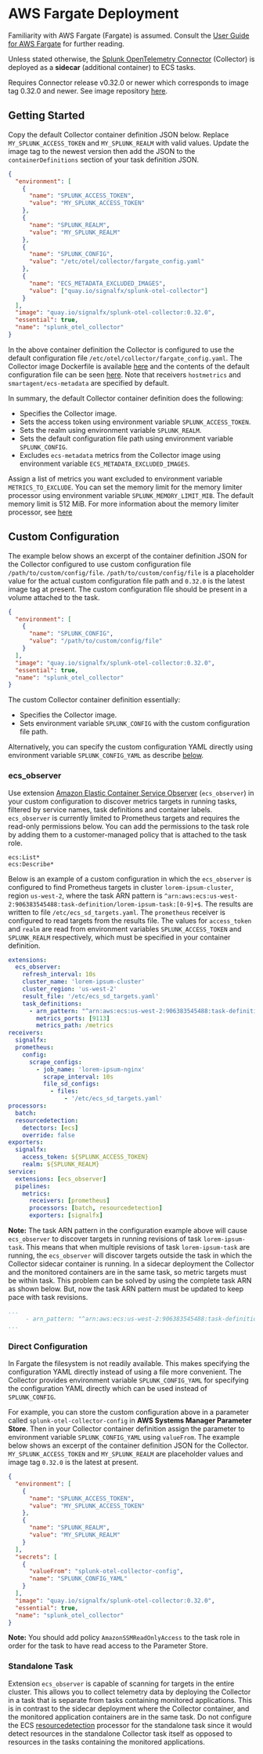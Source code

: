 # AWS Fargate Deployment
Familiarity with AWS Fargate (Fargate) is assumed. Consult the 
[User Guide for AWS Fargate](https://docs.aws.amazon.com/AmazonECS/latest/userguide/what-is-fargate.html)
for further reading.

Unless stated otherwise, the
[Splunk OpenTelemetry Connector](https://github.com/signalfx/splunk-otel-collector)
(Collector) is deployed as a **sidecar** (additional container) to ECS tasks.

Requires Connector release v0.32.0 or newer which corresponds to image tag 0.32.0 and newer.
See image repository [here](https://quay.io/repository/signalfx/splunk-otel-collector?tab=tags).

## Getting Started
Copy the default Collector container definition JSON below. Replace `MY_SPLUNK_ACCESS_TOKEN`
and `MY_SPLUNK_REALM` with valid values. Update the image tag to the newest
version then add the JSON to the `containerDefinitions` section of your task definition
JSON.
```json
{
  "environment": [
    {
      "name": "SPLUNK_ACCESS_TOKEN",
      "value": "MY_SPLUNK_ACCESS_TOKEN"
    },
    {
      "name": "SPLUNK_REALM",
      "value": "MY_SPLUNK_REALM"
    },
    {
      "name": "SPLUNK_CONFIG",
      "value": "/etc/otel/collector/fargate_config.yaml"
    },
    {
      "name": "ECS_METADATA_EXCLUDED_IMAGES",
      "value": ["quay.io/signalfx/splunk-otel-collector"]
    }
  ],
  "image": "quay.io/signalfx/splunk-otel-collector:0.32.0",
  "essential": true,
  "name": "splunk_otel_collector"
}
```
In the above container definition the Collector is configured to use the default
configuration file `/etc/otel/collector/fargate_config.yaml`. The Collector image Dockerfile
is available [here](../../cmd/otelcol/Dockerfile) and the contents of the default
configuration file can be seen [here](../../cmd/otelcol/config/collector/fargate_config.yaml).
Note that receivers `hostmetrics` and `smartagent/ecs-metadata` are specified by default.

In summary, the default Collector container definition does the following:
- Specifies the Collector image.
- Sets the access token using environment variable `SPLUNK_ACCESS_TOKEN`.
- Sets the realm using environment variable `SPLUNK_REALM`.
- Sets the default configuration file path using environment variable `SPLUNK_CONFIG`.
- Excludes `ecs-metadata` metrics from the Collector image using environment variable `ECS_METADATA_EXCLUDED_IMAGES`.

Assign a list of metrics you want excluded to environment variable `METRICS_TO_EXCLUDE`.
You can set the memory limit for the memory limiter processor using environment variable
`SPLUNK_MEMORY_LIMIT_MIB`. The default memory limit is 512 MiB. For more information about
the memory limiter processor, see
[here](https://github.com/open-telemetry/opentelemetry-collector/blob/main/processor/memorylimiter/README.md)

## Custom Configuration
The example below shows an excerpt of the container definition JSON for the Collector 
configured to use custom configuration file `/path/to/custom/config/file`. 
`/path/to/custom/config/file` is a placeholder value for the actual custom configuration
file path and `0.32.0` is the latest image tag at present. The custom configuration file
should be present in a volume attached to the task.
```json
{
  "environment": [
    {
      "name": "SPLUNK_CONFIG",
      "value": "/path/to/custom/config/file"
    }
  ],
  "image": "quay.io/signalfx/splunk-otel-collector:0.32.0",
  "essential": true,
  "name": "splunk_otel_collector"
}
```
The custom Collector container definition essentially:
- Specifies the Collector image.
- Sets environment variable `SPLUNK_CONFIG` with the custom configuration file path.

Alternatively, you can specify the custom configuration YAML directly using environment
variable `SPLUNK_CONFIG_YAML` as describe [below](#direct-configuration).

### ecs_observer
Use extension
[Amazon Elastic Container Service Observer](https://github.com/open-telemetry/opentelemetry-collector-contrib/tree/main/extension/observer/ecsobserver#amazon-elastic-container-service-observer)
(`ecs_observer`) in your custom configuration to discover metrics targets
in running tasks, filtered by service names, task definitions and container labels.
`ecs_observer` is currently limited to Prometheus targets and requires the read-only
permissions below. You can add the permissions to the task role by adding them to a 
customer-managed policy that is attached to the task role.
```text
ecs:List*
ecs:Describe*
```

Below is an example of a custom configuration in which the `ecs_observer` is configured to find
Prometheus targets in cluster `lorem-ipsum-cluster`, region `us-west-2`, where the task ARN
pattern is `^arn:aws:ecs:us-west-2:906383545488:task-definition/lorem-ipsum-task:[0-9]+$`.
The results are written to file `/etc/ecs_sd_targets.yaml`. The `prometheus` receiver is
configured to read targets from the results file. The values for `access_token`
and `realm` are read from environment variables `SPLUNK_ACCESS_TOKEN` and `SPLUNK_REALM`
respectively, which must be specified in your container definition.

```yaml
extensions:
  ecs_observer:
    refresh_interval: 10s
    cluster_name: 'lorem-ipsum-cluster'
    cluster_region: 'us-west-2'
    result_file: '/etc/ecs_sd_targets.yaml'
    task_definitions:
      - arn_pattern: "^arn:aws:ecs:us-west-2:906383545488:task-definition/lorem-ipsum-task:[0-9]+$"
        metrics_ports: [9113]
        metrics_path: /metrics
receivers:
  signalfx:
  prometheus:
    config:
      scrape_configs:
        - job_name: 'lorem-ipsum-nginx'
          scrape_interval: 10s
          file_sd_configs:
            - files:
                - '/etc/ecs_sd_targets.yaml'
processors:
  batch:
  resourcedetection:
    detectors: [ecs]
    override: false    
exporters:
  signalfx:
    access_token: ${SPLUNK_ACCESS_TOKEN}
    realm: ${SPLUNK_REALM}
service:
  extensions: [ecs_observer]
  pipelines:
    metrics:
      receivers: [prometheus]
      processors: [batch, resourcedetection]
      exporters: [signalfx]
```
**Note:** The task ARN pattern in the configuration example above will cause `ecs_observer`
to discover targets in running revisions of task `lorem-ipsum-task`. This
means that when multiple revisions of task `lorem-ipsum-task` are running, the
`ecs_observer` will discover targets outside the task in which the Collector sidecar
container is running. In a sidecar deployment the Collector and the monitored containers
are in the same task, so metric targets must be within task. This problem
can be solved by using the complete task ARN as shown below. But, now the
task ARN pattern must be updated to keep pace with task revisions.

```yaml
...
     - arn_pattern: "^arn:aws:ecs:us-west-2:906383545488:task-definition/lorem-ipsum-task:3$"
...
```

### Direct Configuration
In Fargate the filesystem is not readily available. This makes specifying the configuration
YAML directly instead of using a file more convenient. The Collector provides environment
variable `SPLUNK_CONFIG_YAML` for specifying the configuration YAML directly which can be
used instead of `SPLUNK_CONFIG`.

For example, you can store the custom configuration above in a parameter called
`splunk-otel-collector-config` in **AWS Systems Manager Parameter Store**. Then in your
Collector container definition assign the parameter to environment variable 
`SPLUNK_CONFIG_YAML` using `valueFrom`. The example below shows an excerpt of the container
definition JSON for the Collector. `MY_SPLUNK_ACCESS_TOKEN` and `MY_SPLUNK_REALM` are 
placeholder values and image tag `0.32.0` is the latest at present.

```json
{
  "environment": [
    {
      "name": "SPLUNK_ACCESS_TOKEN",
      "value": "MY_SPLUNK_ACCESS_TOKEN"
    },
    {
      "name": "SPLUNK_REALM",
      "value": "MY_SPLUNK_REALM"
    }
  ],
  "secrets": [
    {
      "valueFrom": "splunk-otel-collector-config",
      "name": "SPLUNK_CONFIG_YAML"
    }
  ],
  "image": "quay.io/signalfx/splunk-otel-collector:0.32.0",
  "essential": true,
  "name": "splunk_otel_collector"
}
```

**Note:** You should add policy `AmazonSSMReadOnlyAccess` to the task role in order for
the task to have read access to the Parameter Store.

### Standalone Task
Extension `ecs_observer` is capable of scanning for targets in the entire cluster. This
allows you to collect telemetry data by deploying the Collector in a task that is separate
from tasks containing monitored applications. This is in contrast to the sidecar deployment
where the Collector container, and the monitored application containers are in the same task.
Do not configure the ECS
[resourcedetection](https://github.com/open-telemetry/opentelemetry-collector-contrib/tree/main/processor/resourcedetectionprocessor#resource-detection-processor) 
processor for the standalone task since it would detect resources in the standalone Collector
task itself as opposed to resources in the tasks containing the monitored applications.
